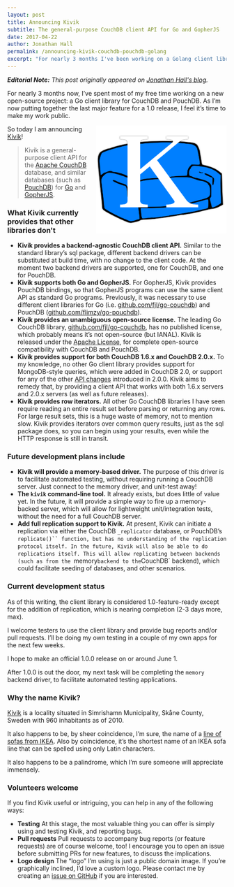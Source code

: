```yaml
---
layout: post
title: Announcing Kivik
subtitle: The general-purpose CouchDB client API for Go and GopherJS
date: 2017-04-22
author: Jonathan Hall
permalink: /announcing-kivik-couchdb-pouchdb-golang
excerpt: "For nearly 3 months I've been working on a Golang client library for CouchDB and PouchDB. Announcing: Kivik 1.0."
---
```


<i>**Editorial Note:** This post originally appeared on
[Jonathan Hall's blog](http://verbally.flimzy.com/announcing-kivik-couchdb-pouchdb-go/).</i>

For nearly 3 months now, I’ve spent most of my free time working on a new
open-source project: a Go client library for CouchDB and PouchDB. As I’m now
putting together the last major feature for a 1.0 release, I feel it’s time to
make my work public.

<img alt="Kivik logo" src="/img/logo-kivik-lg.png" sizes="(max-width: 300px) 100vw, 300px"
    height="248" width="300" style="float: right;">
So today I am announcing [Kivik](https://github.com/flimzy/kivik)!

> Kivik is a general-purpose client API for the
> [Apache CouchDB](http://couchdb.apache.org/) database, and
> similar databases (such as [PouchDB](https://pouchdb.com/)) for
[Go](https://golang.org/) and [GopherJS](http://gopherjs.org/).

### What Kivik currently provides that other libraries don't

- **Kivik provides a backend-agnostic CouchDB client API.**  Similar to the
 standard library’s sql package, different backend drivers can be substituted at
 build time, with no change to the client code. At the moment two backend
 drivers are supported, one for CouchDB, and one for PouchDB.
- **Kivik supports both Go and GopherJS.** For GopherJS, Kivik provides PouchDB
 bindings, so that GopherJS programs can use the same client API as standard Go
 programs. Previously, it was necessary to use different client libraries for Go
 (i.e. [github.com/fjl/go-couchdb](https://godoc.org/github.com/fjl/go-couchdb))
 and PouchDB ([github.com/flimzy/go-pouchdb](https://github.com/flimzy/go-pouchdb)).
- **Kivik provides an unambiguous open-source license.** The leading Go CouchDB
 library, [github.com/fjl/go-couchdb](https://godoc.org/github.com/fjl/go-couchdb),
 has no published license, which probably means it’s not open-source (but IANAL).
 Kivik is released under the
 [Apache License](https://github.com/flimzy/kivik/blob/master/LICENSE.md), for
 complete open-source compatibility with CouchDB and PouchDB.
- **Kivik provides support for both CouchDB 1.6.x and CouchDB 2.0.x.** To my
 knowledge, no other Go client library provides support for MongoDB-style
 queries, which were added in CouchDB 2.0, or support for any of the other
 [API changes](http://docs.couchdb.org/en/2.0.0/whatsnew/2.0.html#version-2-0-0)
 introduced in 2.0.0. Kivik aims to remedy that, by providing a client API that
 works with both 1.6.x servers and 2.0.x servers (as well as future releases).
- **Kivik provides row iterators.** All other Go CouchDB libraries I have seen
 require reading an entire result set before parsing or returning any rows. For
 large result sets, this is a huge waste of memory, not to mention slow. Kivik
 provides iterators over common query results, just as the sql package does, so
 you can begin using your results, even while the HTTP response is still in
 transit.

### Future development plans include

- **Kivik will provide a memory-based driver.** The purpose of this driver is to
 facilitate automated testing, without requiring running a CouchDB server. Just
 connect to the memory driver, and unit-test away!
- **The `kivik` command-line tool.** It already exists, but does little of value
 yet. In the future, it will provide a simple way to fire up a memory-backed
 server, which will allow for lightweight unit/integration tests, without the
 need for a full CouchDB server.
- **Add full replication support to Kivik.** At present, Kivik can initiate a
 replication via either the CouchDB `_replicator` database, or PouchDB’s
 `replicate()`` function, but has no understanding of the replication protocol
 itself. In the future, Kivik will also be able to do replications itself. This
 will allow replicating between backends (such as from the `memory` backend to
 the `CouchDB` backend), which could facilitate seeding of databases, and other
 scenarios.

### Current development status

As of this writing, the client library is considered 1.0-feature-ready except
for the addition of replication, which is nearing completion (2-3 days more, max).

I welcome testers to use the client library and provide bug reports and/or pull
requests. I’ll be doing my own testing in a couple of my own apps for the next
few weeks.

I hope to make an official 1.0.0 release on or around June 1.

After 1.0.0 is out the door, my next task will be completing the `memory`
backend driver, to facilitate automated testing applications.

### Why the name Kivik?

[Kivik](https://en.wikipedia.org/wiki/Kivik) is a locality situated in
Simrishamn Municipality, Skåne County, Sweden with 960 inhabitants as of 2010.

It also happens to be, by sheer coincidence, I’m sure, the name of a
[line of sofas from IKEA](http://www.ikea.com/us/en/catalog/categories/series/18329/).
Also by coincidence, it’s the shortest name of an IKEA sofa line that can be
spelled using only Latin characters.

It also happens to be a palindrome, which I’m sure someone will appreciate
immensely.

### Volunteers welcome

If you find Kivik useful or intriguing, you can help in any of the following
ways:

- **Testing** At this stage, the most valuable thing you can offer is simply
 using and testing Kivik, and reporting bugs.
 - **Pull requests** Pull requests to accompany bug reports (or feature
 requests) are of course welcome, too! I encourage you to open an issue before
 submitting PRs for new features, to discuss the implications.
- **Logo design** The “logo” I’m using is just a public domain image. If you’re
 graphically inclined, I’d love a custom logo. Please contact me by creating an
 [issue on GitHub](https://github.com/flimzy/kivik/issues/new) if you are
 interested.
